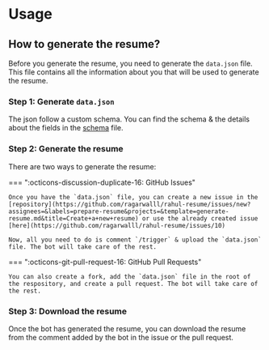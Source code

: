 # Usage

## How to generate the resume?

Before you generate the resume, you need to generate the `data.json` file. This file contains all the information about you that will be used to generate the resume.

### Step 1: Generate `data.json`

The json follow a custom schema. You can find the schema & the details about the fields in the [schema](./data-json.md) file.

### Step 2: Generate the resume

There are two ways to generate the resume:

=== ":octicons-discussion-duplicate-16: GitHub Issues"

    Once you have the `data.json` file, you can create a new issue in the [repository](https://github.com/ragarwalll/rahul-resume/issues/new?assignees=&labels=prepare-resume&projects=&template=generate-resume.md&title=Create+a+new+resume) or use the already created issue [here](https://github.com/ragarwalll/rahul-resume/issues/10)

    Now, all you need to do is comment `/trigger` & upload the `data.json` file. The bot will take care of the rest.

=== ":octicons-git-pull-request-16: GitHub Pull Requests"

    You can also create a fork, add the `data.json` file in the root of the respository, and create a pull request. The bot will take care of the rest.

### Step 3: Download the resume

Once the bot has generated the resume, you can download the resume from the comment added by the bot in the issue or the pull request.
